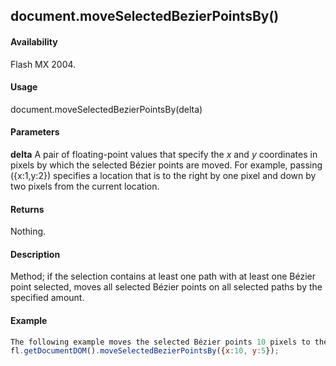 ## document.moveSelectedBezierPointsBy()

#### Availability

Flash MX 2004.

#### Usage

document.moveSelectedBezierPointsBy(delta)

#### Parameters

**delta** A pair of floating-point values that specify the *x* and *y* coordinates in pixels by which the selected Bézier points are moved. For example, passing ({x:1,y:2}) specifies a location that is to the right by one pixel and down by two pixels from the current location.

#### Returns

Nothing.

#### Description

Method; if the selection contains at least one path with at least one Bézier point selected, moves all selected Bézier points on all selected paths by the specified amount.

#### Example

```javascript
The following example moves the selected Bézier points 10 pixels to the right and 5 pixels down:
fl.getDocumentDOM().moveSelectedBezierPointsBy({x:10, y:5});

```